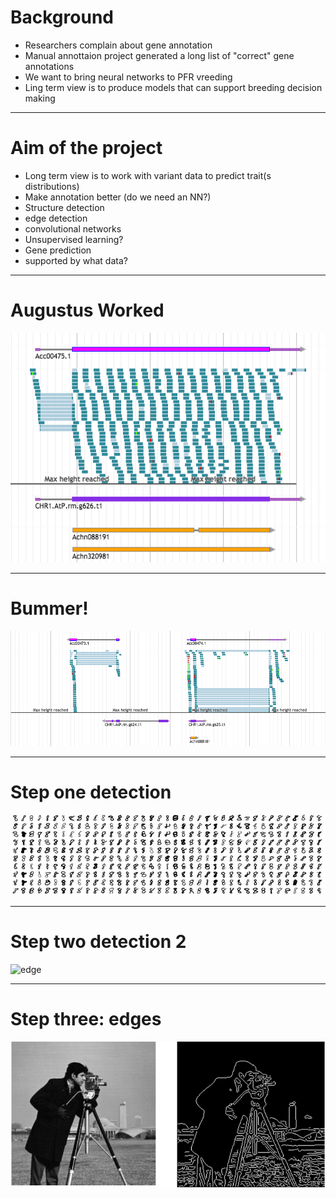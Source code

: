 # Background

* Researchers complain about gene annotation
* Manual annottaion project generated a long list of "correct" gene annotations
* We want to bring neural networks to PFR vreeding
* Ling term view is to produce models that can support breeding decision making

---

# Aim of the project

* Long term view is to work with variant data to predict trait(s distributions)
* Make annotation better (do we need an NN?) 
* Structure detection
 * edge detection
 * convolutional networks
 * Unsupervised learning?
* Gene prediction
 * supported by what data? 


---

# Augustus Worked

![worked](assets/gene_n.png)

---

# Bummer!

![worked](assets/manual.png)

---

# Step one detection 

![edge](assets/handwritten.png)

---

# Step two detection 2

![edge](assets/varlity.png)

---

# Step three: edges

![edge](assets/edge2.png)


